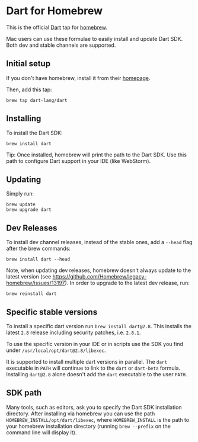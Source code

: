 # Dart for Homebrew

This is the official [Dart][] tap for [homebrew][].

Mac users can use these formulae to easily install and update Dart SDK. Both dev and stable channels are supported.

## Initial setup

If you don't have homebrew, install it from their [homepage][homebrew].

Then, add this tap:

`brew tap dart-lang/dart`

## Installing

To install the Dart SDK:

```
brew install dart
```

Tip: Once installed, homebrew will print the path to the Dart SDK. Use this path to configure Dart support
in your IDE (like WebStorm).

## Updating

Simply run:

```
brew update
brew upgrade dart
```

## Dev Releases

To install dev channel releases, instead of the stable ones, add a `--head`
flag after the brew commands:

```shell
brew install dart --head
```

Note, when updating dev releases, homebrew doesn't always update to the latest version
(see https://github.com/Homebrew/legacy-homebrew/issues/13197). In order to upgrade to
the latest dev release, run:

```shell
brew reinstall dart
```

## Specific stable versions

To install a specific dart version run `brew install dart@2.8`. 
This installs the latest `2.8` release including security patches, i.e. `2.8.1`.

To use the specific version in your IDE or in scripts use the SDK you find under `/usr/local/opt/dart@2.8/libexec`.

It is supported to install multiple dart versions in parallel. The `dart` executable 
in `PATH` will continue to link to the `dart` or `dart-beta` formula. 
Installing `dart@2.8` alone doesn't add the `dart` executable to the user `PATH`. 

## SDK path

Many tools, such as editors, ask you to specify the Dart SDK installation directory.
After installing via homebrew you can use the path `HOMEBREW_INSTALL/opt/dart/libexec`,
where `HOMEBREW_INSTALL` is the path to your homebrew installation directory (running
`brew --prefix` on the command line will display it).

[homebrew]: http://brew.sh/
[dart]: https://dart.dev
